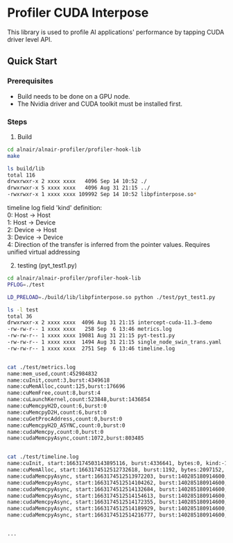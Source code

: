# Profiler CUDA Interpose 

This library is used to profile AI applications' performance by tapping CUDA driver level API.


## Quick Start

### Prerequisites
* Build needs to be done on a GPU node.
* The Nvidia driver and CUDA toolkit must be installed first.

### Steps

1. Build
```bash
cd alnair/alnair-profiler/profiler-hook-lib
make

ls build/lib
total 116
drwxrwxr-x 2 xxxx xxxx   4096 Sep 14 10:52 ./
drwxrwxr-x 5 xxxx xxxx   4096 Aug 31 21:15 ../
-rwxrwxr-x 1 xxxx xxxx 109992 Sep 14 10:52 libpfinterpose.so*
```

timeline log field 'kind' definition:  
0: Host -> Host  
1: Host -> Device  
2: Device -> Host  
3: Device -> Device  
4: Direction of the transfer is inferred from the pointer values. Requires unified virtual addressing  


2. testing (pyt_test1.py)
```bash
cd alnair/alnair-profiler/profiler-hook-lib
PFLOG=./test

LD_PRELOAD=./build/lib/libpfinterpose.so python ./test/pyt_test1.py

ls -l test
total 36
drwxrwxr-x 2 xxxx xxxx  4096 Aug 31 21:15 intercept-cuda-11.3-demo
-rw-rw-r-- 1 xxxx xxxx   258 Sep  6 13:46 metrics.log
-rw-rw-r-- 1 xxxx xxxx 19081 Aug 31 21:15 pyt-test1.py
-rw-rw-r-- 1 xxxx xxxx  1494 Aug 31 21:15 single_node_swin_trans.yaml
-rw-rw-r-- 1 xxxx xxxx  2751 Sep  6 13:46 timeline.log


cat ./test/metrics.log
name:mem_used,count:452984832
name:cuInit,count:3,burst:4349618
name:cuMemAlloc,count:125,burst:176696
name:cuMemFree,count:8,burst:4
name:cuLaunchKernel,count:523848,burst:1436854
name:cuMemcpyH2D,count:6,burst:0
name:cuMemcpyD2H,count:6,burst:0
name:cuGetProcAddress,count:0,burst:0
name:cuMemcpyH2D_ASYNC,count:0,burst:0
name:cudaMemcpy,count:0,burst:0
name:cudaMemcpyAsync,count:1072,burst:803485


cat ./test/timeline.log
name:cuInit, start:1663174503143895116, burst:4336641, bytes:0, kind:-1
name:cuMemAlloc, start:1663174512512732618, burst:1192, bytes:2097152, kind:-1
name:cudaMemcpyAsync, start:1663174512513972203, burst:140285180914600, bytes:3456, kind:1
name:cudaMemcpyAsync, start:1663174512514104262, burst:140285180914600, bytes:128, kind:1
name:cudaMemcpyAsync, start:1663174512514132684, burst:140285180914600, bytes:128, kind:1
name:cudaMemcpyAsync, start:1663174512514154613, burst:140285180914600, bytes:128, kind:1
name:cudaMemcpyAsync, start:1663174512514172355, burst:140285180914600, bytes:128, kind:1
name:cudaMemcpyAsync, start:1663174512514189929, burst:140285180914600, bytes:8, kind:1
name:cudaMemcpyAsync, start:1663174512514216777, burst:140285180914600, bytes:36864, kind:1


...

